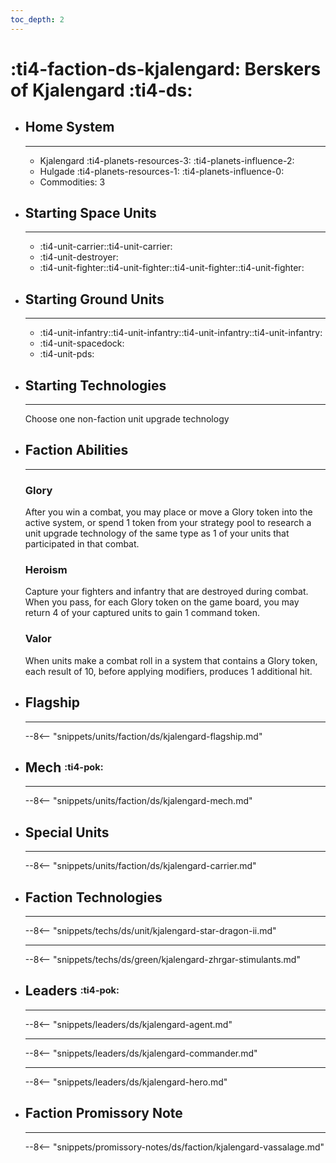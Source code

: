 ```yaml
---
toc_depth: 2
---
```


# :ti4-faction-ds-kjalengard: Berskers of Kjalengard :ti4-ds:

<div class="grid cards" markdown>

-   ## __Home System__

    ---

    * Kjalengard :ti4-planets-resources-3: :ti4-planets-influence-2:
    * Hulgade :ti4-planets-resources-1: :ti4-planets-influence-0:
    * Commodities: 3

</div>

<div class="grid cards" markdown>

-   ## __Starting Space Units__

    ---

    * :ti4-unit-carrier::ti4-unit-carrier:
    * :ti4-unit-destroyer:
    * :ti4-unit-fighter::ti4-unit-fighter::ti4-unit-fighter::ti4-unit-fighter:

-   ## __Starting Ground Units__

    ---

    * :ti4-unit-infantry::ti4-unit-infantry::ti4-unit-infantry::ti4-unit-infantry:
    * :ti4-unit-spacedock:
    * :ti4-unit-pds:

-   ## __Starting Technologies__

    ---
    Choose one non-faction unit upgrade technology

-   ## __Faction Abilities__

    ---
    ### **Glory**
    
    After you win a combat, you may place or move a Glory token into the active system, or spend 1 token from your strategy pool to research a unit upgrade technology of the same type as 1 of your units that participated in that combat.

    ### **Heroism**
    
    Capture your fighters and infantry that are destroyed during combat. 
    When you pass, for each Glory token on the game board, you may return 4 of your captured units to gain 1 command token.

    ### **Valor**
    
    When units make a combat roll in a system that contains a Glory token, each result of 10, before applying modifiers, produces 1 additional hit.

-   ## __Flagship__

    ---
    --8<-- "snippets/units/faction/ds/kjalengard-flagship.md"

-   ## __Mech__ <sup><sub>:ti4-pok:</sub></sup>

    ---
    --8<-- "snippets/units/faction/ds/kjalengard-mech.md"

-   ## __Special Units__

    ---
    --8<-- "snippets/units/faction/ds/kjalengard-carrier.md"

</div>

<div class="grid cards" markdown>

-   ## __Faction Technologies__

    ---

    --8<-- "snippets/techs/ds/unit/kjalengard-star-dragon-ii.md"

    ---

    --8<-- "snippets/techs/ds/green/kjalengard-zhrgar-stimulants.md"

-   ## __Leaders__ <sup><sub>:ti4-pok:</sub></sup>

    ---
    
    --8<-- "snippets/leaders/ds/kjalengard-agent.md"

    ---

    --8<-- "snippets/leaders/ds/kjalengard-commander.md"

    ---

    --8<-- "snippets/leaders/ds/kjalengard-hero.md"

-   ## __Faction Promissory Note__

    ---
    --8<-- "snippets/promissory-notes/ds/faction/kjalengard-vassalage.md"

</div>
